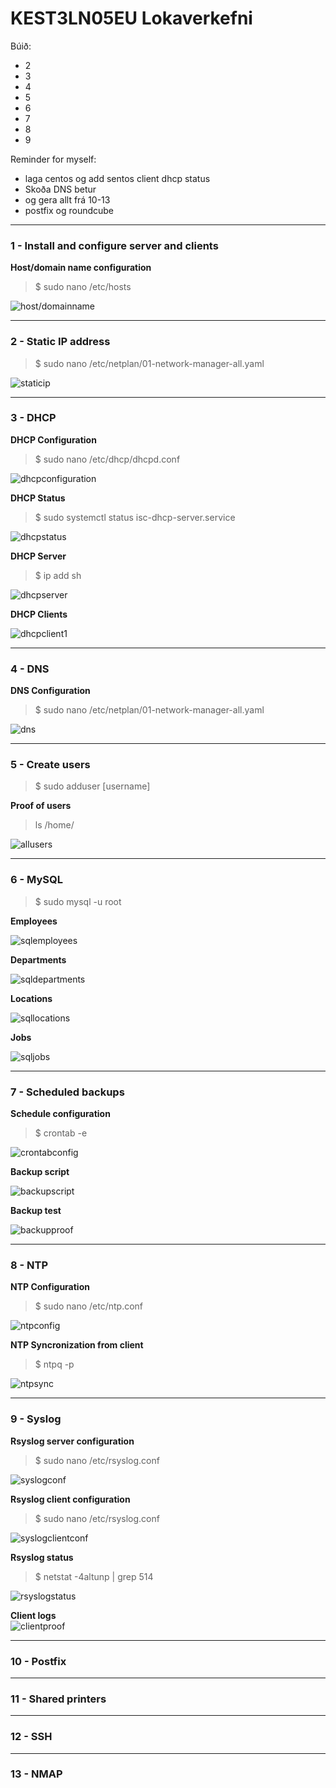 # KEST3LN05EU Lokaverkefni

Búið:
- 2
- 3
- 4
- 5
- 6
- 7
- 8
- 9


Reminder for myself:  
- laga centos og add sentos client dhcp status
- Skoða DNS betur
- og gera allt frá 10-13
- postfix og roundcube

***

### 1 - Install and configure server and clients
**Host/domain name configuration**
> $ sudo nano /etc/hosts

![host/domainname](/Screenshots/host_domain_name.PNG)

***
### 2 - Static IP address
> $ sudo nano /etc/netplan/01-network-manager-all.yaml

![staticip](/Screenshots/staticip.PNG)

***
### 3 - DHCP
**DHCP Configuration**
> $ sudo nano /etc/dhcp/dhcpd.conf

![dhcpconfiguration](/Screenshots/DHCP_configuration.PNG)

**DHCP Status**
> $ sudo systemctl status isc-dhcp-server.service

![dhcpstatus](/Screenshots/DHCP_status.PNG)

**DHCP Server**
> $ ip add sh

![dhcpserver](/Screenshots/DHCP_server.PNG)

**DHCP Clients**

![dhcpclient1](/Screenshots/DHCP_client.PNG)

***
### 4 - DNS
**DNS Configuration**
> $ sudo nano /etc/netplan/01-network-manager-all.yaml

![dns](/Screenshots/DNS.png)

***
### 5 - Create users
> $ sudo adduser [username]

**Proof of users**
> ls /home/

![allusers](/Screenshots/users.PNG)

***
### 6 - MySQL
> $ sudo mysql -u root

**Employees**

![sqlemployees](/Screenshots/sql_employees.PNG)

**Departments**

![sqldepartments](/Screenshots/sql_departments.PNG)

**Locations**

![sqllocations](/Screenshots/sql_locations.PNG)

**Jobs**

![sqljobs](/Screenshots/sql_jobs.PNG)

***
### 7 - Scheduled backups
**Schedule configuration**
> $ crontab -e  

![crontabconfig](/Screenshots/backup_crontab.PNG)

**Backup script**

![backupscript](/Screenshots/backup_script.PNG)

**Backup test**

![backupproof](/Screenshots/backup_proof.PNG)

***
### 8 - NTP
**NTP Configuration**
> $ sudo nano /etc/ntp.conf

![ntpconfig](/Screenshots/ntp_conf.PNG)

**NTP Syncronization from client**
> $ ntpq -p

![ntpsync](/Screenshots/ntp_sync.PNG)

***
### 9 - Syslog
**Rsyslog server configuration**
> $ sudo nano /etc/rsyslog.conf

![syslogconf](/Screenshots/rsyslog_conf.PNG)

**Rsyslog client configuration**
> $ sudo nano /etc/rsyslog.conf

![syslogclientconf](/Screenshots/rsyslog_conf_client.PNG)

**Rsyslog status**
> $ netstat -4altunp | grep 514

![rsyslogstatus](/Screenshots/rsyslog_listening.PNG)

**Client logs**  
![clientproof](/Screenshots/rsyslog_proof.PNG)

***
### 10 - Postfix

***
### 11 - Shared printers

***
### 12 - SSH

***
### 13 - NMAP

